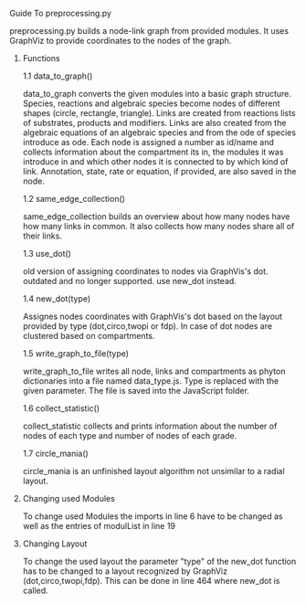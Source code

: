 Guide To preprocessing.py

preprocessing.py builds a node-link graph from provided modules. It uses GraphViz to provide coordinates to the nodes 
of the graph.

1. Functions

   1.1 data_to_graph()
   
      data_to_graph converts the given modules into a basic graph structure. Species, reactions and algebraic species 
      become nodes of different shapes (circle, rectangle, triangle). Links are created from reactions lists of substrates,
      products and modifiers. Links are also created from the algebraic equations of an algebraic species and from
      the ode of species introduce as ode.
      Each node is assigned a number as id/name and collects information about the compartment its in, the modules it was
      introduce in and which other nodes it is connected to by which kind of link. Annotation, state, rate or equation, if 
      provided, are also saved in the node.
   
   1.2 same_edge_collection()
   
      same_edge_collection builds an overview about how many nodes have how many links in common. It also collects how many
      nodes share all of their links.
   
   1.3 use_dot()
   
      old version of assigning coordinates to nodes via GraphVis's dot. outdated and no longer supported. use new_dot instead.
   
   1.4 new_dot(type)
   
      Assignes nodes coordinates with GraphVis's dot based on the layout provided by type (dot,circo,twopi or fdp). In case of
      dot nodes are clustered based on compartments.
   
   1.5 write_graph_to_file(type)
   
      write_graph_to_file writes all node, links and compartments as phyton dictionaries into a file named data_type.js.
      Type is replaced with the given parameter. The file is saved into the JavaScript folder.
   
   1.6 collect_statistic()
   
      collect_statistic collects and prints information about the number of nodes of each type and number of nodes 
      of each grade.
   
   1.7 circle_mania()
   
      circle_mania is an unfinished layout algorithm not unsimilar to a radial layout.
   
2. Changing used Modules

   To change used Modules the imports in line 6 have to be changed as well as the entries of modulList in line 19

3. Changing Layout

   To change the used layout the parameter "type" of the new_dot function has to be changed to a layout recognized
   by GraphViz (dot,circo,twopi,fdp). This can be done in line 464 where new_dot is called.
   
